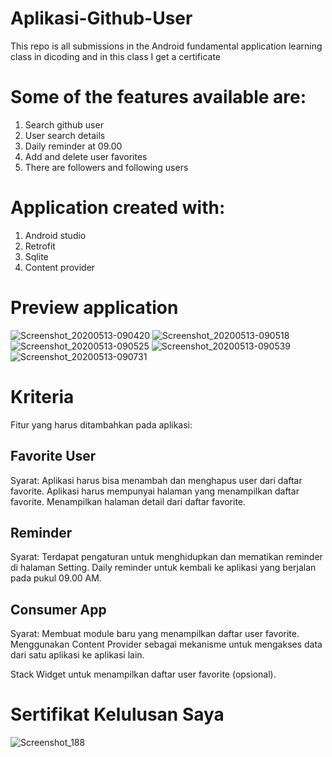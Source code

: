 # Aplikasi-Github-User

 This repo is all submissions in the Android fundamental application learning class in dicoding and in this class I get a certificate

# Some of the features available are:

  1. Search github user
  2. User search details
  3. Daily reminder at 09.00
  4. Add and delete user favorites
  5. There are followers and following users

# Application created with:

  1. Android studio
  2. Retrofit
  3. Sqlite
  4. Content provider
  
 # Preview application
![Screenshot_20200513-090420](https://user-images.githubusercontent.com/53173709/81827581-17187080-9563-11ea-9b2e-a2fbec938bbe.png)
![Screenshot_20200513-090518](https://user-images.githubusercontent.com/53173709/81827630-25ff2300-9563-11ea-80f4-cf54a19b802f.png)
![Screenshot_20200513-090525](https://user-images.githubusercontent.com/53173709/81827708-3d3e1080-9563-11ea-9df9-acb1a23ccd08.png)
![Screenshot_20200513-090539](https://user-images.githubusercontent.com/53173709/81827730-40d19780-9563-11ea-8381-b5b7046c2c40.png)
![Screenshot_20200513-090731](https://user-images.githubusercontent.com/53173709/81827732-4202c480-9563-11ea-8e77-d033c55d01bc.png)




# Kriteria
Fitur yang harus ditambahkan pada aplikasi:

## Favorite User
Syarat:
Aplikasi harus bisa menambah dan menghapus user dari daftar favorite.
Aplikasi harus mempunyai halaman yang menampilkan daftar favorite.
Menampilkan halaman detail dari daftar favorite.

## Reminder
Syarat:
Terdapat pengaturan untuk menghidupkan dan mematikan reminder di halaman Setting.
Daily reminder untuk kembali ke aplikasi yang berjalan pada pukul 09.00 AM.

## Consumer App
Syarat:
Membuat module baru yang menampilkan daftar user favorite.
Menggunakan Content Provider sebagai mekanisme untuk mengakses data dari satu aplikasi ke aplikasi lain.

Stack Widget untuk menampilkan daftar user favorite (opsional).

# Sertifikat Kelulusan Saya 

![Screenshot_188](https://user-images.githubusercontent.com/53173709/81830386-306eec00-9566-11ea-8d28-e703b322ab29.png)

 

